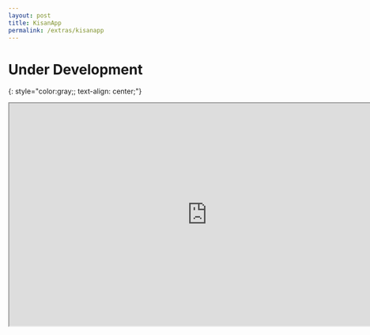 ```yaml
---
layout: post
title: KisanApp
permalink: /extras/kisanapp
---
```


# Under Development
{: style="color:gray;; text-align: center;"}

<p align="center"><iframe width="800" height="450" src="https://www.powtoon.com/embed/fzc8kEJB55M/" frameborder="2" allowfullscreen></iframe></p>